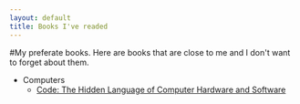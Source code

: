 ```yaml
---
layout: default
title: Books I've readed
---
```


#My preferate books.
Here are books that are close to me and I don't want to forget about them.

- Computers
    * [Code: The Hidden Language of Computer Hardware and Software](http://www.amazon.com/Code-Language-Computer-Hardware-Software/dp/0735611319)
